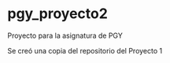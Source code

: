 # pgy_proyecto2
Proyecto para la asignatura de PGY

Se creó una copia del repositorio del Proyecto 1

